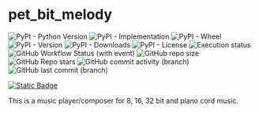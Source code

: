 # pet_bit_melody

![PyPI - Python Version](https://img.shields.io/pypi/pyversions/pet_bit_melody)
![PyPI - Implementation](https://img.shields.io/pypi/implementation/pet_bit_melody)
![PyPI - Wheel](https://img.shields.io/pypi/wheel/pet_bit_melody)
![PyPI - Version](https://img.shields.io/pypi/v/pet_bit_melody?label=pypi%20package:%20tty_ov)
![PyPI - Downloads](https://img.shields.io/pypi/dm/pet_bit_melody)
![PyPI - License](https://img.shields.io/pypi/l/pet_bit_melody)
![Execution status](https://github.com/Hanra-s-work/pet_bit_melody/actions/workflows/python-package.yml/badge.svg)
![GitHub Workflow Status (with event)](https://img.shields.io/github/actions/workflow/status/Hanra-s-work/pet_bit_melody/python-package.yml)
![GitHub repo size](https://img.shields.io/github/repo-size/Hanra-s-work/pet_bit_melody)
![GitHub Repo stars](https://img.shields.io/github/stars/Hanra-s-work/pet_bit_melody)
![GitHub commit activity (branch)](https://img.shields.io/github/commit-activity/m/Hanra-s-work/pet_bit_melody)
![GitHub last commit (branch)](https://img.shields.io/github/last-commit/Hanra-s-work/pet_bit_melody/main)

[![Static Badge](https://img.shields.io/badge/Buy_me_a_tea-Hanra-%235F7FFF?style=flat-square&logo=buymeacoffee&label=Buy%20me%20a%20coffee&labelColor=%235F7FFF&color=%23FFDD00&link=https%3A%2F%2Fwww.buymeacoffee.com%2Fhanra)](https://www.buymeacoffee.com/hanra)

 This is a music player/composer for 8, 16, 32 bit and piano cord music.
